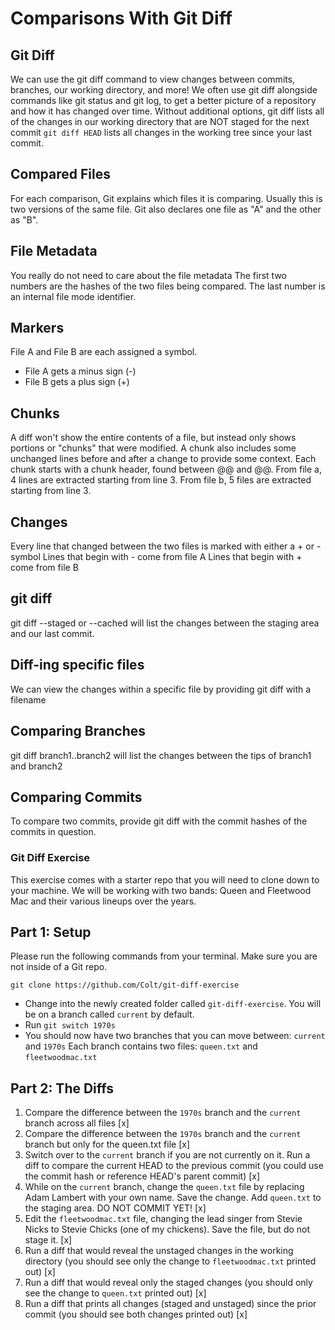 # Comparisons With Git Diff

## Git Diff
We can use the git diff command to view changes between commits, branches, our working directory, and more!
We often use git diff alongside commands like git status and git log, to get a better picture of a repository and how it has changed over time.
Without additional options, git diff lists all of the changes in our working directory that are NOT staged for the next commit
`git diff HEAD` lists all changes in the working tree since your last commit.

## Compared Files
For each comparison, Git explains which files it is comparing. Usually this is two versions of the same file. Git also declares one file as "A" and the other as "B".

## File Metadata
You really do not need to care about the file metadata
The first two numbers are the hashes of the two files being compared. The last number is an internal file mode identifier.

## Markers
File A and File B are each assigned a symbol.
- File A gets a minus sign (-)
- File B gets a plus sign (+)

## Chunks
A diff won't show the entire contents of a file, but instead only shows portions or "chunks" that were modified.
A chunk also includes some unchanged lines before and after a change to provide some context.
Each chunk starts with a chunk header, found between @@ and @@.
From file a, 4 lines are extracted starting from line 3.
From file b, 5 files are extracted starting from line 3.

## Changes
Every line that changed between the two files is marked with either a + or - symbol
Lines that begin with - come from file A
Lines that begin with + come from file B

## git diff
git diff --staged or --cached will list the changes between the staging area and our last commit.

## Diff-ing specific files
We can view the changes within a specific file by providing git diff with a filename

## Comparing Branches
git diff branch1..branch2 will list the changes between the tips of branch1 and branch2

## Comparing Commits
To compare two commits, provide git diff with the commit hashes of the commits in question.

### Git Diff Exercise

This exercise comes with a starter repo that you will need to clone down to your machine.  We will be working with two bands: Queen and Fleetwood Mac and their various lineups over the years.

## Part 1: Setup

Please run the following commands from your terminal.  Make sure you are not inside of a Git repo.

```
git clone https://github.com/Colt/git-diff-exercise
```

- Change into the newly created folder called `git-diff-exercise`.  You will be on a branch called `current` by default.
- Run `git switch 1970s`
- You should now have two branches that you can move between: `current` and `1970s` Each branch contains two files: `queen.txt` and `fleetwoodmac.txt`

## Part 2: The Diffs

1. Compare the difference between the `1970s` branch and the `current` branch across all files [x]
2. Compare the difference between the `1970s` branch and the `current` branch but only for the queen.txt file [x]
3. Switch over to the `current` branch if you are not currently on it.   Run a diff to compare the current HEAD to the previous commit (you could use the commit hash or reference HEAD's parent commit) [x]
4. While on the `current` branch, change the `queen.txt` file by replacing Adam Lambert with your own name.  Save the change.  Add `queen.txt` to the staging area.  DO NOT COMMIT YET! [x]
5. Edit the `fleetwoodmac.txt` file, changing the lead singer from Stevie Nicks to Stevie Chicks (one of my chickens).  Save the file, but do not stage it. [x]
6. Run a diff that would reveal the unstaged changes in the working directory (you should see only the change to `fleetwoodmac.txt` printed out) [x]
7. Run a diff that would reveal only the staged changes (you should only see the change to `queen.txt` printed out) [x]
8. Run a diff that prints all changes (staged and unstaged) since the prior commit (you should see both changes printed out) [x]